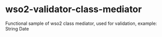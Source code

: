 # wso2-validator-class-mediator
Functional sample of wso2 class mediator, used for validation, example: String Date 
